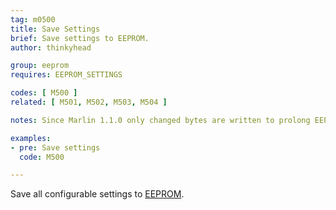 ```yaml
---
tag: m0500
title: Save Settings
brief: Save settings to EEPROM.
author: thinkyhead

group: eeprom
requires: EEPROM_SETTINGS

codes: [ M500 ]
related: [ M501, M502, M503, M504 ]

notes: Since Marlin 1.1.0 only changed bytes are written to prolong EEPROM life.

examples:
- pre: Save settings
  code: M500

---
```


Save all configurable settings to [EEPROM](/docs/features/eeprom.html).

